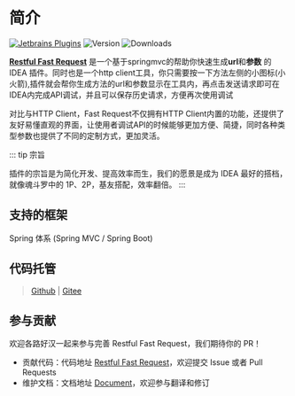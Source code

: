 # 简介
[![Jetbrains Plugins][plugin-img]][plugin]
![Version](https://img.shields.io/jetbrains/plugin/v/16988)
![Downloads](https://img.shields.io/jetbrains/plugin/d/16988)

[**Restful Fast Request**](https://plugins.jetbrains.com/plugin/16988-fast-request) 是一个基于springmvc的帮助你快速生成**url**和**参数**
的IDEA 插件。同时也是一个http client工具，你只需要按一下方法左侧的小图标(小火箭),插件就会帮你生成方法的url和参数显示在工具内，再点击发送请求即可在IDEA内完成API调试，并且可以保存历史请求，方便再次使用调试

对比与HTTP Client，Fast Request不仅拥有HTTP Client内置的功能，还提供了友好易懂直观的界面，让使用者调试API的时候能够更加方便、简捷，同时各种类型参数也提供了不同的定制方式，更加灵活。

::: tip 宗旨
  
插件的宗旨是为简化开发、提高效率而生，我们的愿景是成为 IDEA 最好的搭档，就像魂斗罗中的 1P、2P，基友搭配，效率翻倍。
:::


## 支持的框架
Spring 体系 (Spring MVC / Spring Boot)


## 代码托管
> [Github](https://github.com/kings1990/fast-request) | [Gitee](https://gitee.com/kings/fast-request)

## 参与贡献
欢迎各路好汉一起来参与完善 Restful Fast Request，我们期待你的 PR！
* 贡献代码：代码地址 [Restful Fast Request](https://github.com/kings1990/fast-request)，欢迎提交 Issue 或者 Pull Requests
* 维护文档：文档地址 [Document](https://github.com/kings1990/restful-fast-request-doc)，欢迎参与翻译和修订


[plugin]: https://plugins.jetbrains.com/plugin/16988
[plugin-img]: https://img.shields.io/badge/plugin-FastRequest-x.svg